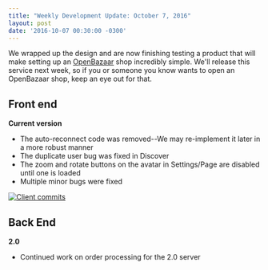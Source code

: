```yaml
---
title: "Weekly Development Update: October 7, 2016" 
layout: post
date: '2016-10-07 00:30:00 -0300'
---
```

        
We wrapped up the design and are now finishing testing a product that will make setting up an [OpenBazaar](http://openbazaar.org) shop incredibly simple. We'll release this service next week, so if you or someone you know wants to open an OpenBazaar shop, keep an eye out for that.

Front end
---------

**Current version**

*   The auto-reconnect code was removed--We may re-implement it later in a more robust manner
*   The duplicate user bug was fixed in Discover
*   The zoom and rotate buttons on the avatar in Settings/Page are disabled until one is loaded
*   Multiple minor bugs were fixed

[![Client commits](Screenshot-from-2016-10-07-14-08-17.png)](https://blog.openbazaar.org/wp-content/uploads/2016/10/Screenshot-from-2016-10-07-14-08-17.png)

Back End
--------

**2.0**

*   Continued work on order processing for the 2.0 server
